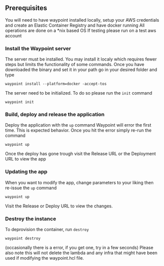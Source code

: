 ## Prerequisites
You will need to have waypoint installed locally, setup your AWS credentials and create an Elastic Container Registry and have docker running
All operations are done on a *nix based OS
If testing please run on a test aws account

### Install the Waypoint server
The server must be installed. You may install it localy which requires fewer steps but limits the functionality of some commands. 
Once you have downloaded the binary and set it in your path go in your desired folder and type 

```
waypoint install --platform=docker -accept-tos
```

The server need to be initialized. To do so please run the `init` command 

```
waypoint init
```

### Build, deploy and release the application

Deploy the application with the `up` command
Waypoint will error the first time. This is expected behavior. Once you hit the error simply re-run the command

```
waypoint up
```

Once the deploy has gone trough visit the Release URL or the Deployment URL to view the app

### Updating the app
When you want to modify the app, change parameters to your liking then re-issue the `up` command
```
waypoint up
```
Visit the Release or Deploy URL to view the changes.

### Destroy the instance 

To deprovision the container, run `destroy`

```
waypoint destroy
```
(occasionally there is a error, if you get one, try in a few seconds)
Please also note this will not delete the lambda and any infra that might have been used if modifying the waypoint.hcl file. 